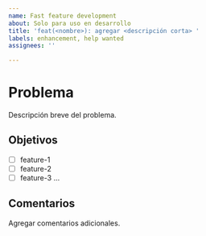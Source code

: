 ```yaml
---
name: Fast feature development
about: Solo para uso en desarrollo
title: 'feat(<nombre>): agregar <descripción corta> '
labels: enhancement, help wanted
assignees: ''

---
```


# Problema
Descripción breve del problema.

## Objetivos

- [ ] feature-1
- [ ] feature-2
- [ ] feature-3
...

## Comentarios

Agregar comentarios adicionales.

